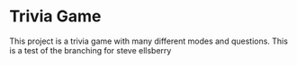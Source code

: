 # Trivia Game

This project is a trivia game with many different modes and questions.
This is a test of the branching for steve ellsberry